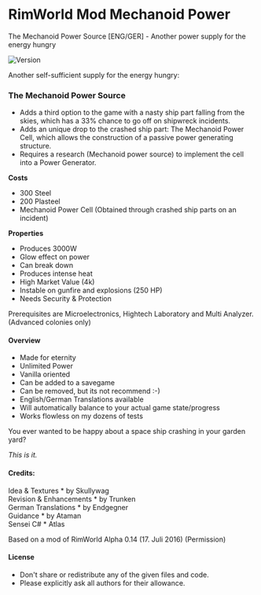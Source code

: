 # RimWorld Mod Mechanoid Power
The Mechanoid Power Source [ENG/GER] - Another power supply for the energy hungry

<img src="https://camo.githubusercontent.com/1e4f97e52db576a793e373a27c2de38c026bb3f1/68747470733a2f2f696d672e736869656c64732e696f2f62616467652f52696d776f726c642d312e302d677265656e2e737667" alt="Version" data-canonical-src="https://img.shields.io/badge/Rimworld-1.0-green.svg" style="max-width:100%;"></a>

Another self-sufficient supply for the energy hungry:

### The Mechanoid Power Source

 - Adds a third option to the game with a nasty ship part falling from the skies, which has a 33% chance to go off on shipwreck incidents.
 - Adds an unique drop to the crashed ship part: The Mechanoid Power Cell, which allows the construction of a passive power generating structure.
 - Requires a research (Mechanoid power source) to implement the cell into a Power Generator.

<b>Costs</b>
 - 300 Steel
 - 200 Plasteel
 - Mechanoid Power Cell
  (Obtained through crashed ship parts on an incident)
  
<b>Properties</b>

 - Produces 3000W
 - Glow effect on power
 - Can break down
 - Produces intense heat
 - High Market Value (4k)
 - Instable on gunfire and explosions (250 HP)
 - Needs Security & Protection
 
Prerequisites are Microelectronics, Hightech Laboratory and Multi Analyzer.
(Advanced colonies only)

#### Overview

 - Made for eternity
 - Unlimited Power
 - Vanilla oriented
 - Can be added to a savegame
 - Can be removed, but its not recommend :-)
 - English/German Translations available
 - Will automatically balance to your actual game state/progress
 - Works flowless on my dozens of tests

You ever wanted to be happy about a space ship crashing in your garden yard?

<i>This is it.</i>

#### Credits:<br>
Idea & Textures * by Skullywag<br>
Revision & Enhancements * by Trunken<br>
German Translations * by Endgegner<br>
Guidance * by Ataman<br>
Sensei C# * Atlas<br>

Based on a mod of RimWorld Alpha 0.14 (17. Juli 2016) (Permission)

#### License
- Don't share or redistribute any of the given files and code.
- Please explicitly ask all authors for their allowance.
